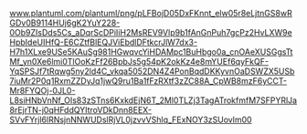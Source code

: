 
www.plantuml.com/plantuml/png/pLFBojD05DxFKnnt_elw05r8eLjtnGS8wRGDv0B9114HUj6gK2YuY228-0Ob9ZIsDds5Cs_aDqrScDPiIiH2MsREV9Vlp9b1fAnGnPuh7gcPz2HvLXW9eHpbIdeUIHfQ-E6CZtfBlEQJViEbdlDFtkcrJlW7dx3-H7h1XLxe9USe5KAuSg981HGwqvcYiHDAMpc1BuHbgo0a_cnOAeXUSGgsTtMf_yn0Xe6lmi0TlOoKzFf26BpbJs5g54pK2okKz4e8mYUEf6qyFkQF-YqSPSJf7tRqwg5ny2ld4C_vkqa5052DN4Z4PonBqdDKKyvnOaDSWZX5USb7iuMr2P0q1RxmZZDyJq1jwQ9ru1Ba1fFzRXtf3zZC88A_CpWB8mzF6yCCT-Mr8FYQOj-0JL0-L8siHNbVnNf_OIs83zSTns6KxkdEjN6T_2Ml0TLZj3TagATrokfmfM7SFPYRlJa8rEjrTN-j0qHFddQYItroVDkDnn8EEX-SVvFYrjl6lRNsjnNNWUDslRjVL0jzvvVShlq_FExNOY3zSUovlm00
